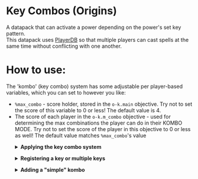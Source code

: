 # Key Combos (Origins)
A datapack that can activate a power depending on the power's set key pattern.
<br>
This datapack uses [PlayerDB](https://github.com/rx-modules/PlayerDB) so that multiple players can cast spells at the same time without conflicting with one another.
<br/>

# How to use:
The 'kombo' (key combo) system has some adjustable per player-based variables, which you can set to however you like:
<br>

* `%max_combo` - score holder, stored in the `o-k.main` objective. Try not to set the score of this variable to 0 or less! The default value is 4.
* The score of each player in the `o-k.m_combo` objective - used for determining the max combinations the player can do in their KOMBO MODE. Try not to set the score of the player in this objective to 0 or less as well! The default value matches `%max_combo`'s value


<ol>
<details>
<summary><b>Applying the key combo system</b></summary>
We would first need to add the <code>origins-kombo:__internal</code> power into the <code>"powers"</code> list of an origin for the whole key combo system to work. This power is used for checking if the player has reached its max combo, reached its cast timeout limit, etc.
<br>
<br>

The example origin that'll be provided will be named "Wizard", and this is how its <code>"powers"</code> list would look like in order to use the key combo system:
```json
{
    "name": "Wizard",
    "description": "Wizards can cast a certain spell depending on a key pattern",
    "icon": {
        "item": "origins:orb_of_origin"
    },
    "powers": [
        "origins-kombo:__internal"
    ]
}
```

</details>
</ol>

<ol>
<details>
<summary><b>Registering a key or multiple keys</b></summary>
In order to cast a <i>"spell"</i>, you must first register at least one key into the origin. Registering a key should be as simple as adding a power to your origin. These pre-made powers are used for appending a string in the storage entry of the player added by PlayerDB, resulting in a static pattern.
<br>
<br>

In the example origin, we'll be adding multiple keys: primary, secondary, forward, back, left, right, jump, and sneak. This is how it would look like:

```json
{
    "name": "Wizard",
    "description": "Wizards can activate a certain power depending on a key combo pattern.",
    "icon": {
        "item": "origins:orb_of_origin"
    },
    "powers": [
        "origins-kombo:__internal",
        
        "origins-kombo:key/primary",
        "origins-kombo:key/secondary",
        "origins-kombo:key/forward",
        "origins-kombo:key/back",
        "origins-kombo:key/left",
        "origins-kombo:key/right",
        "origins-kombo:key/jump",
        "origins-kombo:key/sneak"
    ]
}
```

</details>
</ol>

<ol>
<details>
<summary><b>Adding a "simple" kombo</b></summary>
To add a "simple" kombo, we must first get the data of the player in their storage entry added by PlayerDB. 
<br>
<br>

We can do so by running the <code>rx.playerdb:api/get_self</code> function. Afterwards, we would check for the pattern by setting the <code>playerdb.player.data.origins-kombo.check</code> NBT path in the player's storage as the set pattern we wish to use. 
<br>

Using the <code>origins:if_else</code> action, we can run different actions depending on the result. We'll then use the <code>origins:command</code> condition type to modify the said target NBT path, which would store its result which we can then use to compare. 
<br>

We'll be comparing the value to 0 to check if the command is run successfully or not. If the command is ran successfully, we'll be running the <code>origins-kombo:internal/cast_fail</code> function to indicate that the casting for the kombo has failed. If the command is ran unsuccessfully, we'll run the <code>origins-kombo:internal/cast_success</code> function to indicate that the casting for the kombo has succeed, you can also run any kind of action you wish just after running the said function.
<br>
<br>

Here's an example kombo that will run a <code>/tellraw</code> command if one would press the primary ability button 4 times: <br>
(one must press either the primary, or secondary ability buttons beforehand to enable "kombo mode")

```json
{
    "type": "origins:action_over_time",
    "interval": 1,
    "rising_action": {
        "type": "origins:and",
        "actions": [
            {
                "type": "origins:execute_command",
                "command": "function rx.playerdb:api/get_self"
            },
            {
                "type": "origins:if_else",
                "condition": {
                    "type": "origins:command",
                    "command": "data modify storage rx:io playerdb.player.data.origins-kombo.check set value [\"key.origins.primary\", \"key.origins.primary\", \"key.origins.primary\", \"key.origins.primary\"]",
                    "comparison": "==",
                    "compare_to": 0
                },
                "if_action": {
                    "type": "origins:and",
                    "actions": [
                        {
                            "type": "origins:execute_command",
                            "command": "function origins-kombo:internal/cast_success"
                        },
                        {
                            "type": "origins:execute_command",
                            "command": "tellraw @a {\"translate\": \"%s casted \\\"Simple Kombo\\\"!\", \"color\": \"yellow\", \"with\": [{\"selector\": \"@s\"}]}"
                        }
                    ]
                },
                "else_action": {
                    "type": "origins:execute_command",
                    "command": "function origins-kombo:internal/cast_fail"
                }
            }
        ]
    },
    "condition": {
        "type": "origins:command",
        "command": "execute if entity @s[tag = o-k.max_combo_reached]",
        "comparison": "==",
        "compare_to": 1
    }
}
```

We would then reference the example kombo in the example origin's <code>"powers"</code> list, like so:

```json
{
    "name": "Wizard",
    "description": "Wizards can cast a certain spell depending on a key pattern",
    "icon": {
        "item": "origins:orb_of_origin"
    },
    "powers": [
        "origins-kombo:__internal",
        
        "origins-kombo:key/primary",
        "origins-kombo:key/secondary",
        "origins-kombo:key/forward",
        "origins-kombo:key/back",
        "origins-kombo:key/left",
        "origins-kombo:key/right",
        "origins-kombo:key/jump",
        "origins-kombo:key/sneak",

        "kombo-example:simple_kombo"
    ]
}
```

</details>
</ol>
